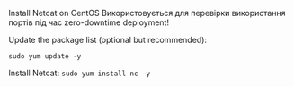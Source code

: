 Install Netcat on CentOS
Використовується для перевірки використання портів під час zero-downtime deployment!

Update the package list (optional but recommended):

```sudo yum update -y```

Install Netcat:
```sudo yum install nc -y```
